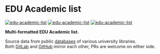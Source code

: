# EDU Academic list

[![edu-academic-list](https://img.shields.io/badge/LICENSE-BSD3%20Clause%20Liscense-red?style=flat-square)](./LICENSE)
[![edu-academic-list](https://img.shields.io/badge/GitHub-EDU%20Academic%20list-blueviolet?style=flat-square&logo=github)](https://github.com/fernvenue/edu-academic-list)
[![edu-academic-list](https://img.shields.io/badge/GitLab-EDU%20Academic%20list-orange?style=flat-square&logo=gitlab)](https://gitlab.com/fernvenue/edu-academic-list)

**Multi-formatted EDU Academic list.**

Source data from public [databases](./databases.list) of various university libraries.  
Both [GitLab](https://gitlab.com/fernvenue/edu-academic-list) and [GitHub](https://github.com/fernvenue/edu-academic-list) mirror each other, PRs are welcome on either side.